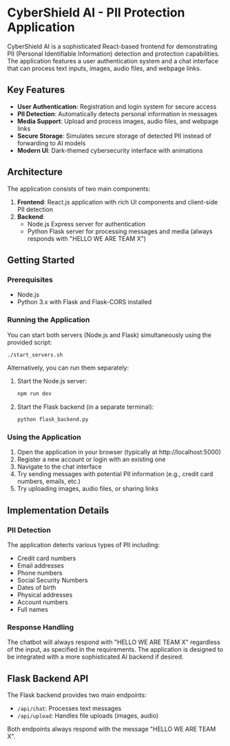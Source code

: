 # CyberShield AI - PII Protection Application

CyberShield AI is a sophisticated React-based frontend for demonstrating PII (Personal Identifiable Information) detection and protection capabilities. The application features a user authentication system and a chat interface that can process text inputs, images, audio files, and webpage links.

## Key Features

- **User Authentication**: Registration and login system for secure access
- **PII Detection**: Automatically detects personal information in messages
- **Media Support**: Upload and process images, audio files, and webpage links
- **Secure Storage**: Simulates secure storage of detected PII instead of forwarding to AI models
- **Modern UI**: Dark-themed cybersecurity interface with animations

## Architecture

The application consists of two main components:

1. **Frontend**: React.js application with rich UI components and client-side PII detection
2. **Backend**: 
   - Node.js Express server for authentication
   - Python Flask server for processing messages and media (always responds with "HELLO WE ARE TEAM X")

## Getting Started

### Prerequisites

- Node.js 
- Python 3.x with Flask and Flask-CORS installed

### Running the Application

You can start both servers (Node.js and Flask) simultaneously using the provided script:

```bash
./start_servers.sh
```

Alternatively, you can run them separately:

1. Start the Node.js server:
   ```bash
   npm run dev
   ```

2. Start the Flask backend (in a separate terminal):
   ```bash
   python flask_backend.py
   ```

### Using the Application

1. Open the application in your browser (typically at http://localhost:5000)
2. Register a new account or login with an existing one
3. Navigate to the chat interface
4. Try sending messages with potential PII information (e.g., credit card numbers, emails, etc.)
5. Try uploading images, audio files, or sharing links

## Implementation Details

### PII Detection

The application detects various types of PII including:
- Credit card numbers
- Email addresses
- Phone numbers
- Social Security Numbers
- Dates of birth
- Physical addresses
- Account numbers
- Full names

### Response Handling

The chatbot will always respond with "HELLO WE ARE TEAM X" regardless of the input, as specified in the requirements. The application is designed to be integrated with a more sophisticated AI backend if desired.

## Flask Backend API

The Flask backend provides two main endpoints:

- `/api/chat`: Processes text messages
- `/api/upload`: Handles file uploads (images, audio)

Both endpoints always respond with the message "HELLO WE ARE TEAM X".